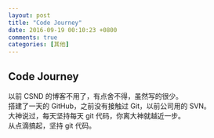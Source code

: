 ```yaml
---
layout: post
title: "Code Journey"
date: 2016-09-19 00:10:23 +0800
comments: true
categories: [其他]
---
```

## Code Journey
以前 CSND 的博客不用了，有点舍不得，虽然写的很少。  
搭建了一天的 GitHub，之前没有接触过 Git，以前公司用的 SVN。  
大神说过，每天坚持每天 git 代码，你离大神就越近一步。  
从点滴搞起，坚持 git 代码。

